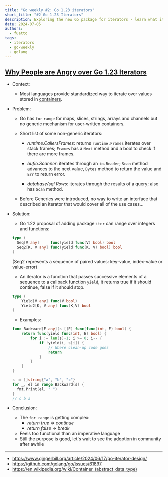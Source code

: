 ```yaml
---
title: "Go weekly #2: Go 1.23 iterators"
short_title: "#2 Go 1.23 Iterators"
description: Exploring the new Go package for iterators - learn what it is, what the controversy is about, and how to use it.
date: 2024-07-05
authors:
  - fuatto
tags:
  - iterators
  - go-weekly
  - golang
---
```


## [Why People are Angry over Go 1.23 Iterators](https://www.gingerbill.org/article/2024/06/17/go-iterator-design/)

- Context:
  - Most languages provide standardized way to iterate over values stored in [containers](https://en.wikipedia.org/wiki/Container_(abstract_data_type)).
- Problem:

  - Go has `for` `range` for maps, slices, strings, arrays and channels but no generic mechanism for user-written containers.

  - Short list of some non-generic iterators:

    - _runtime.CallersFrames_: returns `runtime.Frames` iterates over stack frames; `Frames` has a `Next` method and a bool to check if there are more frames.

    - _bufio.Scanner_: iterates through an `io.Reader`; `Scan` method advances to the next value, `Bytes` method to return the value and `Err` to return error.

    - _database/sql.Rows_: iterates through the results of a query; also has `Scan` method.

  - Before Generics were introduced, no way to write an interface that described an iterator that would cover all of the use cases...

- Solution:

  - Go 1.22 proposal of adding package `iter` can range over integers and functions:

  ```go
  type (
    Seq[V any]     func(yield func(V) bool) bool
    Seq2[K, V any] func(yield func(K, V) bool) bool
  )
  ```

  (Seq2 represents a sequence of paired values: key-value, index-value or value-error)

  - An iterator is a function that passes successive elements of a sequence to a callback function `yield`, it returns true if it should continue, false if it should stop.

  ```go
  type (
      Yield[V any] func(V bool)
      Yield2[K, V any] func(K,V) bool
  )
  ```

  - Examples:

  ```go
  func Backward[E any](s []E) func(func(int, E) bool) {
      return func(yield func(int, E) bool) {
          for i := len(s)-1; i >= 0; i-- {
              if !yield(i, s[i]) {
                  // Where clean-up code goes
                  return
              }
          }
      }
  }

  s := []string{"a", "b", "c"}
  for _, el in range Backward(s) {
    fmt.Print(el, " ")
  }
  // c b a
  ```

- Conclusion:
  - The `for range` is getting complex:
    - _return true_ => _continue_
    - _return false_ => _break_
  - Feels too functional than an imperative language
  - Still the purpose is good, let's wait to see the adoption in community after awhile

---

- https://www.gingerbill.org/article/2024/06/17/go-iterator-design/
- https://github.com/golang/go/issues/61897
- https://en.wikipedia.org/wiki/Container_(abstract_data_type)
